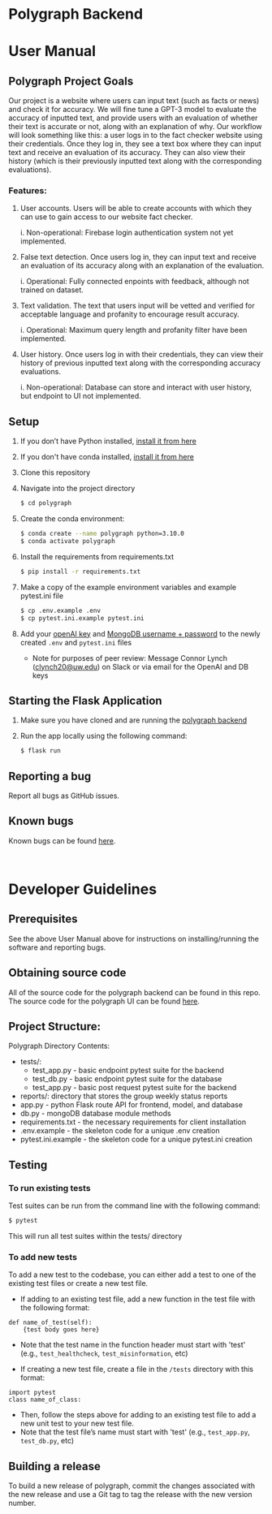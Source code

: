 # Polygraph Backend

# User Manual

## Polygraph Project Goals
Our project is a website where users can input text (such as facts or news) and check it for accuracy. We will fine tune a GPT-3 model to evaluate the accuracy of inputted text, and provide users with an evaluation of whether their text is accurate or not, along with an explanation of why. Our workflow will look something like this: a user logs in to the fact checker website using their credentials. Once they log in, they see a text box where they can input text and receive an evaluation of its accuracy. They can also view their history (which is their previously inputted text along with the corresponding evaluations).

### Features:
1. User accounts. Users will be able to create accounts with which they can use to gain access to our website fact checker.

   i.  Non-operational: Firebase login authentication system not yet implemented.

2. False text detection. Once users log in, they can input text and receive an evaluation of its accuracy along with an explanation of the evaluation.

   i.  Operational: Fully connected enpoints with feedback, although not trained on dataset.

3. Text validation. The text that users input will be vetted and verified for acceptable language and profanity to encourage result accuracy.

   i.  Operational: Maximum query length and profanity filter have been implemented.

4. User history. Once users log in with their credentials, they can view their history of previous inputted text along with the corresponding accuracy evaluations.

   i.  Non-operational: Database can store and interact with user history, but endpoint to UI not implemented.

## Setup
1. If you don’t have Python installed, [install it from here](https://www.python.org/downloads/)

2. If you don't have conda installed, [install it from here](https://conda.io/projects/conda/en/stable/user-guide/install/download.html)

3. Clone this repository

4. Navigate into the project directory

   ```bash
   $ cd polygraph
   ```

5. Create the conda environment:
   ```bash
   $ conda create --name polygraph python=3.10.0
   $ conda activate polygraph
   ```

6. Install the requirements from requirements.txt
   ```bash
   $ pip install -r requirements.txt
   ```

7. Make a copy of the example environment variables and example pytest.ini file
   ```bash
   $ cp .env.example .env
   $ cp pytest.ini.example pytest.ini
   ```

8. Add your [openAI key](https://beta.openai.com/account/api-keys) and [MongoDB username + password](https://www.mongodb.com/docs/cloud-manager/tutorial/enable-mongodbcr-authentication-for-group/) to the newly created `.env` and `pytest.ini` files
   - Note for purposes of peer review: Message Connor Lynch (clynch20@uw.edu) on Slack or via email for the OpenAI and DB keys


## Starting the Flask Application
1. Make sure you have cloned and are running the [polygraph backend](https://github.com/sanjanachin/polygraph)

2. Run the app locally using the following command:
   ```bash
   $ flask run
   ```

## Reporting a bug
Report all bugs as GitHub issues.

## Known bugs
Known bugs can be found [here](https://docs.google.com/document/d/1YKue4Q9jE8VMdDHGTT1DMFyiaw8GF5UWjrJQ4gYJcew/edit?usp=sharing).

<br />

# Developer Guidelines

## Prerequisites
See the above User Manual above for instructions on installing/running the software and reporting bugs.

## Obtaining source code
All of the source code for the polygraph backend can be found in this repo. The source code for the polygraph UI can be found [here](https://github.com/sanjanachin/polygraph-ui).

## Project Structure:
Polygraph Directory Contents:
- tests/:
   - test_app.py - basic endpoint pytest suite for the backend
   - test_db.py - basic endpoint pytest suite for the database
   - test_app.py - basic post request pytest suite for the backend
- reports/: directory that stores the group weekly status reports
- app.py - python Flask route API for frontend, model, and database
- db.py - mongoDB database module methods
- requirements.txt - the necessary requirements for client installation
- .env.example - the skeleton code for a unique .env creation
- pytest.ini.example - the skeleton code for a unique pytest.ini creation

## Testing
### To run existing tests
Test suites can be run from the command line with the following command:
   ```bash
   $ pytest
   ```
This will run all test suites within the tests/ directory

### To add new tests
To add a new test to the codebase, you can either add a test to one of the existing test files or create a new test file.

- If adding to an existing test file, add a new function in the test file with the following format:
```
def name_of_test(self):
    {test body goes here}
```
   - Note that the test name in the function header must start with 'test' (e.g., `test_healthcheck`, `test_misinformation`, etc)

- If creating a new test file, create a file in the `/tests` directory with this format:
```
import pytest
class name_of_class:
```
   - Then, follow the steps above for adding to an existing test file to add a new unit test to your new test file.
   - Note that the test file’s name must start with 'test' (e.g., `test_app.py`, `test_db.py`, etc)
   
## Building a release 
To build a new release of polygraph, commit the changes associated with the new release and use a Git tag to tag the release with the new version number. 
